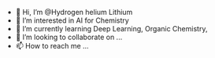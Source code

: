 - 👋 Hi, I’m @Hydrogen helium Lithium 
- 👀 I’m interested in AI for Chemistry 
- 🌱 I’m currently learning Deep Learning, Organic Chemistry, 
- 💞️ I’m looking to collaborate on ...
- 📫 How to reach me ...

<!---
Hydhellit/Hydhellit is a ✨ special ✨ repository because its `README.md` (this file) appears on your GitHub profile.
You can click the Preview link to take a look at your changes.
--->
